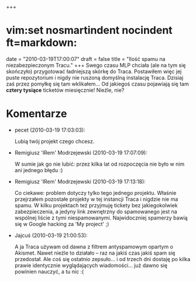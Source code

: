 +++
# vim:set nosmartindent nocindent ft=markdown:
date = "2010-03-19T17:00:07"
draft = false
title = "Ilość spamu na niezabezpieczonym Tracu."
+++
Swego czasu MLP chciała (ale na tym się skończyło) przygotować ładniejszą
skórkę do Traca. Postawiłem więc jej puste repozytorium i nigdy nie ruszoną
domyślną instalację Traca. Dzisiaj zaś przez pomyłkę się tam wklikałem... Od
jakiegoś czasu pojawiają się tam **cztery tysiące** ticketów miesięcznie!
Nieźle, nie?

# Komentarze

* pecet (2010-03-19 17:03:03): <p>Lubią twój projekt czego chcesz.</p>
* Remigiusz 'lRem' Modrzejewski (2010-03-19 17:07:09): <p>W sumie jak go nie
  lubić: przez kilka lat od rozpoczęcia nie było w nim ani jednego błędu :)</p>
* Remigiusz 'lRem' Modrzejewski (2010-03-19 17:13:18): <p>Co ciekawe: problem
  dotyczy tylko tego jednego projektu. Właśnie przejrzałem pozostałe projekty w
  tej instancji Traca i nigdzie nie ma spamu. W kilku projektach też przyjmuję
  tickety bez jakiegokolwiek zabezpieczenia, a jedyny link zewnętrzny do
  spamowanego jest na wspólnej liście z tymi niespamowanymi. Najwidoczniej
  spamerzy bawią się w Google hacking za 'My project' ;)</p>
* Jajcuś (2010-03-19 21:00:53): <p>A ja Traca używam od dawna z filtrem
  antyspamowym opartym o Akismet. Nawet nieźle to działało – raz na jakiś czas
  jakiś spam się przedostał. Ale coś się ostatnio zepsuło… i od trzech dni
  dostaję po kilka prawie identycznie wyglądających wiadomości… już dawno się
  powinien nauczyć, a tu nic :(</p>
